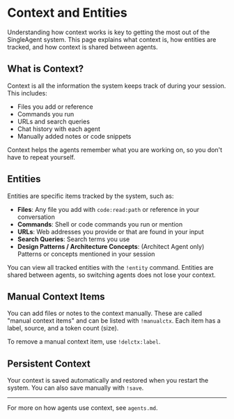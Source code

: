 # Context and Entities

Understanding how context works is key to getting the most out of the SingleAgent system. This page explains what context is, how entities are tracked, and how context is shared between agents.

## What is Context?

Context is all the information the system keeps track of during your session. This includes:
- Files you add or reference
- Commands you run
- URLs and search queries
- Chat history with each agent
- Manually added notes or code snippets

Context helps the agents remember what you are working on, so you don't have to repeat yourself.

## Entities

Entities are specific items tracked by the system, such as:
- **Files**: Any file you add with `code:read:path` or reference in your conversation
- **Commands**: Shell or code commands you run or mention
- **URLs**: Web addresses you provide or that are found in your input
- **Search Queries**: Search terms you use
- **Design Patterns / Architecture Concepts**: (Architect Agent only) Patterns or concepts mentioned in your session

You can view all tracked entities with the `!entity` command. Entities are shared between agents, so switching agents does not lose your context.

## Manual Context Items

You can add files or notes to the context manually. These are called "manual context items" and can be listed with `!manualctx`. Each item has a label, source, and a token count (size).

To remove a manual context item, use `!delctx:label`.

## Persistent Context

Your context is saved automatically and restored when you restart the system. You can also save manually with `!save`.

---

For more on how agents use context, see `agents.md`.
